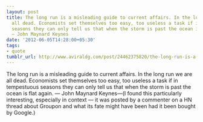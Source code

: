 ```yaml
---
layout: post
title: The long run is a misleading guide to current affairs. In the long run we are
  all dead. Economists set themselves too easy, too useless a task if in tempestuous
  seasons they can only tell us that when the storm is past the ocean is flat again.
  — John Maynard Keynes
date: '2012-06-05T14:28:00+05:30'
tags:
- quote
tumblr_url: http://www.aviraldg.com/post/24462375820/the-long-run-is-a-misleading-guide-to-current
---
```

The long run is a misleading guide to current affairs. In the long run we are all dead. Economists set themselves too easy, too useless a task if in tempestuous seasons they can only tell us that when the storm is past the ocean is flat again. — John Maynard Keynes—(I found this particularly interesting, especially in context — it was posted by a commenter on a HN thread about Groupon and what its fate might have been had it been bought by Google.)
